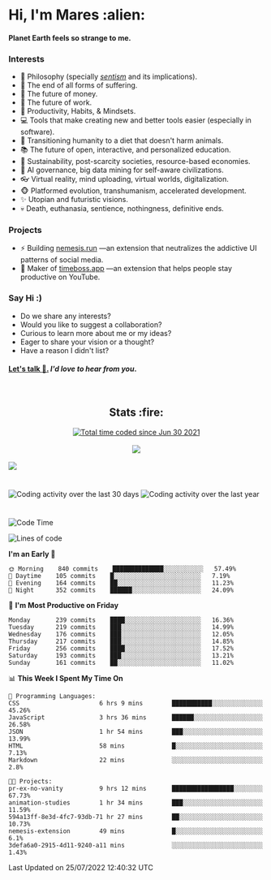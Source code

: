 <h1>Hi, I'm Mares :alien:</h1>

#### Planet Earth feels so strange to me.

### **Interests**

- 🌊 Philosophy (specially [_sentism_][sentismmedium] and its implications).
- 🎯 The end of all forms of suffering.
- 💸 The future of money.
- 💼 The future of work.
- 🧠 Productivity, Habits, & Mindsets.
- 💻 Tools that make creating new and better tools easier (especially in software).
- 🥗 Transitioning humanity to a diet that doesn't harm animals.
- 📚 The future of open, interactive, and personalized education.
- 🌱 Sustainability, post-scarcity societies, resource-based economies.
- 🤖 AI governance, big data mining for self-aware civilizations.
- 👓 Virtual reality, mind uploading, virtual worlds, digitalization.
- 🐵 Platformed evolution, transhumanism, accelerated development.
- ✨ Utopian and futuristic visions.
- 💀 Death, euthanasia, sentience, nothingness, definitive ends.


### **Projects**

- ⚡ Building [nemesis.run](https://chrome.google.com/webstore/detail/nemesis-%E2%80%93-humane-design-f/blfbbifgjgikekfochleknjcopefifgo?hl=en) —an extension that neutralizes the addictive UI patterns of social media.
- 💎 Maker of [timeboss.app](https://timeboss.app) —an extension that helps people stay productive on YouTube.


### **Say Hi :)**

- Do we share any interests?
- Would you like to suggest a collaboration?
- Curious to learn more about me or my ideas?
- Eager to share your vision or a thought?
- Have a reason I didn't list?

#### [Let's talk :wave:.](mailto:mareszhar@gmail.com) _I'd love to hear from you_.

[sentismmedium]: https://medium.com/@mareszhar/born-a-prisoner-a-reflection-about-life-its-struggles-and-a-plan-to-escape-d8566ce9b026

<br>

<h2 align="center">Stats :fire:</h2>

<div align="center">
  <a href="https://wakatime.com/@cfdc0e0d-4860-4b62-9ff0-cb659185525e">
    <img src="https://wakatime.com/badge/user/cfdc0e0d-4860-4b62-9ff0-cb659185525e.svg" alt="Total time coded since Jun 30 2021" />
  </a>
</div>

<br>

<!-- 
Add or remove this: 
&dates=B1AAB3FF 
...or this...
&date_format=M%20j%5B%2C%20Y%5D
from the *streak stats URL below* if they get bugged and aren't updating: 
-->

<div align="center">
  <img src="https://github-readme-streak-stats.herokuapp.com?user=mareszhar&theme=black-ice&hide_border=true&stroke=FFFFFF15&ring=DF8FFE&fire=DF8FFE&currStreakLabel=DF8FFE&background=1A232A&currStreakNum=86FFAB&dates=B1AAB3FF&date_format=M%20j%5B%2C%20Y%5D">
</div>

<br>

<img src="https://activity-graph.herokuapp.com/graph?username=mareszhar&theme=nord&bg_color=00000000&color=979797&line=DF8FFE&point=00000000&area=true&hide_border=true">

<br>

<h1></h1>

<img src="https://wakatime.com/share/@mares/5df0ff02-9c79-41b4-b540-51dc9c65a57b.svg" alt="Coding activity over the last 30 days" />
<img src="https://wakatime.com/share/@mares/ea89ba71-f374-40af-930c-e0655909fe37.svg" alt="Coding activity over the last year" />

<h1></h1>

<!--START_SECTION:waka-->
![Code Time](http://img.shields.io/badge/Code%20Time-544%20hrs%2022%20mins-blue)

![Lines of code](https://img.shields.io/badge/From%20Hello%20World%20I%27ve%20Written-134%20Thousand%20lines%20of%20code-blue)

**I'm an Early 🐤** 

```text
🌞 Morning    840 commits    ██████████████░░░░░░░░░░░   57.49% 
🌆 Daytime    105 commits    █░░░░░░░░░░░░░░░░░░░░░░░░   7.19% 
🌃 Evening    164 commits    ██░░░░░░░░░░░░░░░░░░░░░░░   11.23% 
🌙 Night      352 commits    ██████░░░░░░░░░░░░░░░░░░░   24.09%

```
📅 **I'm Most Productive on Friday** 

```text
Monday       239 commits    ████░░░░░░░░░░░░░░░░░░░░░   16.36% 
Tuesday      219 commits    ███░░░░░░░░░░░░░░░░░░░░░░   14.99% 
Wednesday    176 commits    ███░░░░░░░░░░░░░░░░░░░░░░   12.05% 
Thursday     217 commits    ███░░░░░░░░░░░░░░░░░░░░░░   14.85% 
Friday       256 commits    ████░░░░░░░░░░░░░░░░░░░░░   17.52% 
Saturday     193 commits    ███░░░░░░░░░░░░░░░░░░░░░░   13.21% 
Sunday       161 commits    ██░░░░░░░░░░░░░░░░░░░░░░░   11.02%

```


📊 **This Week I Spent My Time On** 

```text
💬 Programming Languages: 
CSS                      6 hrs 9 mins        ███████████░░░░░░░░░░░░░░   45.26% 
JavaScript               3 hrs 36 mins       ██████░░░░░░░░░░░░░░░░░░░   26.58% 
JSON                     1 hr 54 mins        ███░░░░░░░░░░░░░░░░░░░░░░   13.99% 
HTML                     58 mins             █░░░░░░░░░░░░░░░░░░░░░░░░   7.13% 
Markdown                 22 mins             ░░░░░░░░░░░░░░░░░░░░░░░░░   2.8%

🐱‍💻 Projects: 
pr-ex-no-vanity          9 hrs 12 mins       █████████████████░░░░░░░░   67.73% 
animation-studies        1 hr 34 mins        ███░░░░░░░░░░░░░░░░░░░░░░   11.59% 
594a13ff-8e3d-4fc7-93db-71 hr 27 mins        ██░░░░░░░░░░░░░░░░░░░░░░░   10.73% 
nemesis-extension        49 mins             █░░░░░░░░░░░░░░░░░░░░░░░░   6.1% 
3defa6a0-2915-4d11-9240-a11 mins             ░░░░░░░░░░░░░░░░░░░░░░░░░   1.43%

```


 Last Updated on 25/07/2022 12:40:32 UTC
<!--END_SECTION:waka-->
